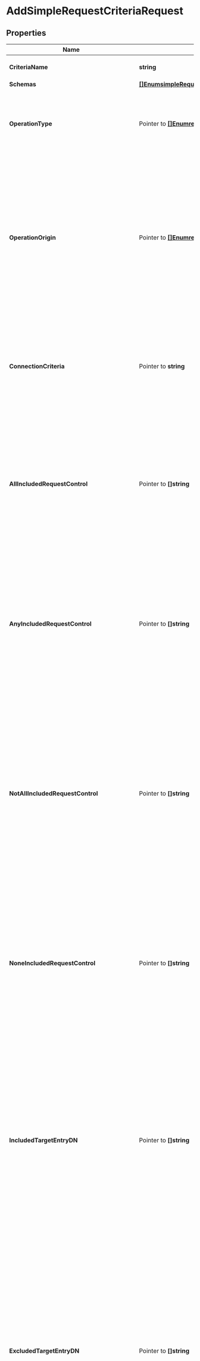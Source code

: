 # AddSimpleRequestCriteriaRequest

## Properties

Name | Type | Description | Notes
------------ | ------------- | ------------- | -------------
**CriteriaName** | **string** | Name of the new Request Criteria | 
**Schemas** | [**[]EnumsimpleRequestCriteriaSchemaUrn**](EnumsimpleRequestCriteriaSchemaUrn.md) |  | 
**OperationType** | Pointer to [**[]EnumrequestCriteriaSimpleOperationTypeProp**](EnumrequestCriteriaSimpleOperationTypeProp.md) | Specifies the operation type(s) for operations that should be included in this Simple Request Criteria. | [optional] 
**OperationOrigin** | Pointer to [**[]EnumrequestCriteriaOperationOriginProp**](EnumrequestCriteriaOperationOriginProp.md) | Specifies the origin for operations to be included in this Simple Request Criteria. If no values are provided, then the operation origin will not be taken into consideration when determining whether an operation matches this Simple Request Criteria. | [optional] 
**ConnectionCriteria** | Pointer to **string** | Specifies a connection criteria object that must match the associated client connection for operations included in this Simple Request Criteria. | [optional] 
**AllIncludedRequestControl** | Pointer to **[]string** | Specifies the OID of a control that must be present in the request from the client for operations included in this Simple Request Criteria. If any control OIDs are provided, then the request must contain all of those controls. | [optional] 
**AnyIncludedRequestControl** | Pointer to **[]string** | Specifies the OID of a control that may be present in the request from the client for operations included in this Simple Request Criteria. If any control OIDs are provided, then the request must contain at least one of those controls. | [optional] 
**NotAllIncludedRequestControl** | Pointer to **[]string** | Specifies the OID of a control that should not be present in the request from the client for operations included in this Simple Request Criteria. If any control OIDs are provided, then the request must not contain at least one of those controls (that is, the request may contain zero or more of those controls, but not all of them). | [optional] 
**NoneIncludedRequestControl** | Pointer to **[]string** | Specifies the OID of a control that must not be present in the request from the client for operations included in this Simple Request Criteria. If any control OIDs are provided, then the request must not contain any of those controls. | [optional] 
**IncludedTargetEntryDN** | Pointer to **[]string** | Specifies a base DN below which targeted entries may exist for requests included in this Simple Request Criteria. This will only be taken into account for add, simple bind, compare, delete, modify, modify DN, and search operations. It will be ignored for abandon, SASL bind, extended, and unbind operations. | [optional] 
**ExcludedTargetEntryDN** | Pointer to **[]string** | Specifies a base DN below which targeted entries may not exist for requests included in this Simple Request Criteria. This will only be taken into account for add, simple bind, compare, delete, modify, modify DN, and search operations. It will be ignored for abandon, SASL bind, extended, and unbind operations. | [optional] 
**AllIncludedTargetEntryFilter** | Pointer to **[]string** | Specifies a search filter that must match the target entry for requests included in this Simple Request Criteria. This will only be taken into account for add, simple bind, compare, delete, modify, modify DN, and search operations. It will be ignored for abandon, SASL bind, extended, and unbind operations. If any filters are provided, then the target entry must match all of those filters. | [optional] 
**AnyIncludedTargetEntryFilter** | Pointer to **[]string** | Specifies a search filter that may match the target entry for requests included in this Simple Request Criteria. This will only be taken into account for add, simple bind, compare, delete, modify, modify DN, and search operations. It will be ignored for abandon, SASL bind, extended, and unbind operations. If any filters are provided, then the target entry must match at least one of those filters. | [optional] 
**NotAllIncludedTargetEntryFilter** | Pointer to **[]string** | Specifies a search filter that should not match the target entry for requests included in this Simple Request Criteria. This will only be taken into account for add, simple bind, compare, delete, modify, modify DN, and search operations. It will be ignored for abandon, SASL bind, extended, and unbind operations. If any filters are provided, then the target entry must not match at least one of those filters (that is, the request may match zero or more of those filters, but not of all of them). | [optional] 
**NoneIncludedTargetEntryFilter** | Pointer to **[]string** | Specifies a search filter that must not match the target entry for requests included in this Simple Request Criteria. This will only be taken into account for add, simple bind, compare, delete, modify, modify DN, and search operations. It will be ignored for abandon, SASL bind, extended, and unbind operations. If any filters are provided, then the target entry must not match any of those filters. | [optional] 
**AllIncludedTargetEntryGroupDN** | Pointer to **[]string** | Specifies the DN of a group in which the user associated with the target entry must be a member for requests included in this Simple Request Criteria. This will only be taken into account for add, simple bind, compare, delete, modify, modify DN, and search operations. It will be ignored for abandon, SASL bind, extended, and unbind operations. If any group DNs are provided, then the target entry must be a member of all of those groups. | [optional] 
**AnyIncludedTargetEntryGroupDN** | Pointer to **[]string** | Specifies the DN of a group in which the user associated with the target entry may be a member for requests included in this Simple Request Criteria. This will only be taken into account for add, simple bind, compare, delete, modify, modify DN, and search operations. It will be ignored for abandon, SASL bind, extended, and unbind operations. If any group DNs are provided, then the target entry must be a member of at least one of those groups. | [optional] 
**NotAllIncludedTargetEntryGroupDN** | Pointer to **[]string** | Specifies the DN of a group in which the user associated with the target entry should not be a member for requests included in this Simple Request Criteria. This will only be taken into account for add, simple bind, compare, delete, modify, modify DN, and search operations. It will be ignored for abandon, SASL bind, extended, and unbind operations. If any group DNs are provided, then the target entry must not be a member of at least one of those groups (that is, the target entry may be a member of zero or more of those groups, but not all of them). | [optional] 
**NoneIncludedTargetEntryGroupDN** | Pointer to **[]string** | Specifies the DN of a group in which the user associated with the target entry must not be a member for requests included in this Simple Request Criteria. This will only be taken into account for add, simple bind, compare, delete, modify, modify DN, and search operations. It will be ignored for abandon, SASL bind, extended, and unbind operations. If any group DNs are provided, then the target entry must not be a member of any of those groups. | [optional] 
**TargetBindType** | Pointer to [**[]EnumrequestCriteriaTargetBindTypeProp**](EnumrequestCriteriaTargetBindTypeProp.md) | Specifies the authentication type for bind requests included in this Simple Request Criteria. This will only be taken into account for bind operations and will be ignored for any other type of operation. If no values are provided, then the authentication type will not be considered when determining whether the request should be included in this Simple Request Criteria. | [optional] 
**IncludedTargetSASLMechanism** | Pointer to **[]string** | Specifies the name of a SASL mechanism for bind requests included in this Simple Request Criteria. This will only be taken into account for SASL bind operations and will be ignored for other types of operations and for bind operations that do not use SASL authentication. | [optional] 
**ExcludedTargetSASLMechanism** | Pointer to **[]string** | Specifies the name of a SASL mechanism for bind requests excluded from this Simple Request Criteria. This will only be taken into account for SASL bind operations and will be ignored for other types of operations and for bind operations that do not use SASL authentication. | [optional] 
**IncludedTargetAttribute** | Pointer to **[]string** | Specifies the name or OID of an attribute type which must be targeted by requests included in this Simple Request Criteria. This will only be taken into account for add, compare, modify, modify DN, and search operations. It will be ignored for abandon, bind, delete, extended, and unbind operations. | [optional] 
**ExcludedTargetAttribute** | Pointer to **[]string** | Specifies the name or OID of an attribute type which must not be targeted by requests included in this Simple Request Criteria. This will only be taken into account for add, compare, modify, modify DN, and search operations. It will be ignored for abandon, bind, delete, extended, and unbind operations. | [optional] 
**IncludedExtendedOperationOID** | Pointer to **[]string** | Specifies the request OID for extended requests included in this Simple Request Criteria. This will only be taken into account for extended requests and will be ignored for all other types of requests. | [optional] 
**ExcludedExtendedOperationOID** | Pointer to **[]string** | Specifies the request OID for extended requests excluded from this Simple Request Criteria. This will only be taken into account for extended requests and will be ignored for all other types of requests. | [optional] 
**IncludedSearchScope** | Pointer to [**[]EnumrequestCriteriaIncludedSearchScopeProp**](EnumrequestCriteriaIncludedSearchScopeProp.md) | Specifies the search scope values included in this Simple Request Criteria. This will only be taken into account for search requests and will be ignored for all other types of requests. | [optional] 
**UsingAdministrativeSessionWorkerThread** | Pointer to [**EnumrequestCriteriaUsingAdministrativeSessionWorkerThreadProp**](EnumrequestCriteriaUsingAdministrativeSessionWorkerThreadProp.md) |  | [optional] 
**IncludedApplicationName** | Pointer to **[]string** | Specifies an application name for requests included in this Simple Request Criteria. | [optional] 
**ExcludedApplicationName** | Pointer to **[]string** | Specifies an application name for requests excluded from this Simple Request Criteria. | [optional] 
**Description** | Pointer to **string** | A description for this Request Criteria | [optional] 

## Methods

### NewAddSimpleRequestCriteriaRequest

`func NewAddSimpleRequestCriteriaRequest(criteriaName string, schemas []EnumsimpleRequestCriteriaSchemaUrn, ) *AddSimpleRequestCriteriaRequest`

NewAddSimpleRequestCriteriaRequest instantiates a new AddSimpleRequestCriteriaRequest object
This constructor will assign default values to properties that have it defined,
and makes sure properties required by API are set, but the set of arguments
will change when the set of required properties is changed

### NewAddSimpleRequestCriteriaRequestWithDefaults

`func NewAddSimpleRequestCriteriaRequestWithDefaults() *AddSimpleRequestCriteriaRequest`

NewAddSimpleRequestCriteriaRequestWithDefaults instantiates a new AddSimpleRequestCriteriaRequest object
This constructor will only assign default values to properties that have it defined,
but it doesn't guarantee that properties required by API are set

### GetCriteriaName

`func (o *AddSimpleRequestCriteriaRequest) GetCriteriaName() string`

GetCriteriaName returns the CriteriaName field if non-nil, zero value otherwise.

### GetCriteriaNameOk

`func (o *AddSimpleRequestCriteriaRequest) GetCriteriaNameOk() (*string, bool)`

GetCriteriaNameOk returns a tuple with the CriteriaName field if it's non-nil, zero value otherwise
and a boolean to check if the value has been set.

### SetCriteriaName

`func (o *AddSimpleRequestCriteriaRequest) SetCriteriaName(v string)`

SetCriteriaName sets CriteriaName field to given value.


### GetSchemas

`func (o *AddSimpleRequestCriteriaRequest) GetSchemas() []EnumsimpleRequestCriteriaSchemaUrn`

GetSchemas returns the Schemas field if non-nil, zero value otherwise.

### GetSchemasOk

`func (o *AddSimpleRequestCriteriaRequest) GetSchemasOk() (*[]EnumsimpleRequestCriteriaSchemaUrn, bool)`

GetSchemasOk returns a tuple with the Schemas field if it's non-nil, zero value otherwise
and a boolean to check if the value has been set.

### SetSchemas

`func (o *AddSimpleRequestCriteriaRequest) SetSchemas(v []EnumsimpleRequestCriteriaSchemaUrn)`

SetSchemas sets Schemas field to given value.


### GetOperationType

`func (o *AddSimpleRequestCriteriaRequest) GetOperationType() []EnumrequestCriteriaSimpleOperationTypeProp`

GetOperationType returns the OperationType field if non-nil, zero value otherwise.

### GetOperationTypeOk

`func (o *AddSimpleRequestCriteriaRequest) GetOperationTypeOk() (*[]EnumrequestCriteriaSimpleOperationTypeProp, bool)`

GetOperationTypeOk returns a tuple with the OperationType field if it's non-nil, zero value otherwise
and a boolean to check if the value has been set.

### SetOperationType

`func (o *AddSimpleRequestCriteriaRequest) SetOperationType(v []EnumrequestCriteriaSimpleOperationTypeProp)`

SetOperationType sets OperationType field to given value.

### HasOperationType

`func (o *AddSimpleRequestCriteriaRequest) HasOperationType() bool`

HasOperationType returns a boolean if a field has been set.

### GetOperationOrigin

`func (o *AddSimpleRequestCriteriaRequest) GetOperationOrigin() []EnumrequestCriteriaOperationOriginProp`

GetOperationOrigin returns the OperationOrigin field if non-nil, zero value otherwise.

### GetOperationOriginOk

`func (o *AddSimpleRequestCriteriaRequest) GetOperationOriginOk() (*[]EnumrequestCriteriaOperationOriginProp, bool)`

GetOperationOriginOk returns a tuple with the OperationOrigin field if it's non-nil, zero value otherwise
and a boolean to check if the value has been set.

### SetOperationOrigin

`func (o *AddSimpleRequestCriteriaRequest) SetOperationOrigin(v []EnumrequestCriteriaOperationOriginProp)`

SetOperationOrigin sets OperationOrigin field to given value.

### HasOperationOrigin

`func (o *AddSimpleRequestCriteriaRequest) HasOperationOrigin() bool`

HasOperationOrigin returns a boolean if a field has been set.

### GetConnectionCriteria

`func (o *AddSimpleRequestCriteriaRequest) GetConnectionCriteria() string`

GetConnectionCriteria returns the ConnectionCriteria field if non-nil, zero value otherwise.

### GetConnectionCriteriaOk

`func (o *AddSimpleRequestCriteriaRequest) GetConnectionCriteriaOk() (*string, bool)`

GetConnectionCriteriaOk returns a tuple with the ConnectionCriteria field if it's non-nil, zero value otherwise
and a boolean to check if the value has been set.

### SetConnectionCriteria

`func (o *AddSimpleRequestCriteriaRequest) SetConnectionCriteria(v string)`

SetConnectionCriteria sets ConnectionCriteria field to given value.

### HasConnectionCriteria

`func (o *AddSimpleRequestCriteriaRequest) HasConnectionCriteria() bool`

HasConnectionCriteria returns a boolean if a field has been set.

### GetAllIncludedRequestControl

`func (o *AddSimpleRequestCriteriaRequest) GetAllIncludedRequestControl() []string`

GetAllIncludedRequestControl returns the AllIncludedRequestControl field if non-nil, zero value otherwise.

### GetAllIncludedRequestControlOk

`func (o *AddSimpleRequestCriteriaRequest) GetAllIncludedRequestControlOk() (*[]string, bool)`

GetAllIncludedRequestControlOk returns a tuple with the AllIncludedRequestControl field if it's non-nil, zero value otherwise
and a boolean to check if the value has been set.

### SetAllIncludedRequestControl

`func (o *AddSimpleRequestCriteriaRequest) SetAllIncludedRequestControl(v []string)`

SetAllIncludedRequestControl sets AllIncludedRequestControl field to given value.

### HasAllIncludedRequestControl

`func (o *AddSimpleRequestCriteriaRequest) HasAllIncludedRequestControl() bool`

HasAllIncludedRequestControl returns a boolean if a field has been set.

### GetAnyIncludedRequestControl

`func (o *AddSimpleRequestCriteriaRequest) GetAnyIncludedRequestControl() []string`

GetAnyIncludedRequestControl returns the AnyIncludedRequestControl field if non-nil, zero value otherwise.

### GetAnyIncludedRequestControlOk

`func (o *AddSimpleRequestCriteriaRequest) GetAnyIncludedRequestControlOk() (*[]string, bool)`

GetAnyIncludedRequestControlOk returns a tuple with the AnyIncludedRequestControl field if it's non-nil, zero value otherwise
and a boolean to check if the value has been set.

### SetAnyIncludedRequestControl

`func (o *AddSimpleRequestCriteriaRequest) SetAnyIncludedRequestControl(v []string)`

SetAnyIncludedRequestControl sets AnyIncludedRequestControl field to given value.

### HasAnyIncludedRequestControl

`func (o *AddSimpleRequestCriteriaRequest) HasAnyIncludedRequestControl() bool`

HasAnyIncludedRequestControl returns a boolean if a field has been set.

### GetNotAllIncludedRequestControl

`func (o *AddSimpleRequestCriteriaRequest) GetNotAllIncludedRequestControl() []string`

GetNotAllIncludedRequestControl returns the NotAllIncludedRequestControl field if non-nil, zero value otherwise.

### GetNotAllIncludedRequestControlOk

`func (o *AddSimpleRequestCriteriaRequest) GetNotAllIncludedRequestControlOk() (*[]string, bool)`

GetNotAllIncludedRequestControlOk returns a tuple with the NotAllIncludedRequestControl field if it's non-nil, zero value otherwise
and a boolean to check if the value has been set.

### SetNotAllIncludedRequestControl

`func (o *AddSimpleRequestCriteriaRequest) SetNotAllIncludedRequestControl(v []string)`

SetNotAllIncludedRequestControl sets NotAllIncludedRequestControl field to given value.

### HasNotAllIncludedRequestControl

`func (o *AddSimpleRequestCriteriaRequest) HasNotAllIncludedRequestControl() bool`

HasNotAllIncludedRequestControl returns a boolean if a field has been set.

### GetNoneIncludedRequestControl

`func (o *AddSimpleRequestCriteriaRequest) GetNoneIncludedRequestControl() []string`

GetNoneIncludedRequestControl returns the NoneIncludedRequestControl field if non-nil, zero value otherwise.

### GetNoneIncludedRequestControlOk

`func (o *AddSimpleRequestCriteriaRequest) GetNoneIncludedRequestControlOk() (*[]string, bool)`

GetNoneIncludedRequestControlOk returns a tuple with the NoneIncludedRequestControl field if it's non-nil, zero value otherwise
and a boolean to check if the value has been set.

### SetNoneIncludedRequestControl

`func (o *AddSimpleRequestCriteriaRequest) SetNoneIncludedRequestControl(v []string)`

SetNoneIncludedRequestControl sets NoneIncludedRequestControl field to given value.

### HasNoneIncludedRequestControl

`func (o *AddSimpleRequestCriteriaRequest) HasNoneIncludedRequestControl() bool`

HasNoneIncludedRequestControl returns a boolean if a field has been set.

### GetIncludedTargetEntryDN

`func (o *AddSimpleRequestCriteriaRequest) GetIncludedTargetEntryDN() []string`

GetIncludedTargetEntryDN returns the IncludedTargetEntryDN field if non-nil, zero value otherwise.

### GetIncludedTargetEntryDNOk

`func (o *AddSimpleRequestCriteriaRequest) GetIncludedTargetEntryDNOk() (*[]string, bool)`

GetIncludedTargetEntryDNOk returns a tuple with the IncludedTargetEntryDN field if it's non-nil, zero value otherwise
and a boolean to check if the value has been set.

### SetIncludedTargetEntryDN

`func (o *AddSimpleRequestCriteriaRequest) SetIncludedTargetEntryDN(v []string)`

SetIncludedTargetEntryDN sets IncludedTargetEntryDN field to given value.

### HasIncludedTargetEntryDN

`func (o *AddSimpleRequestCriteriaRequest) HasIncludedTargetEntryDN() bool`

HasIncludedTargetEntryDN returns a boolean if a field has been set.

### GetExcludedTargetEntryDN

`func (o *AddSimpleRequestCriteriaRequest) GetExcludedTargetEntryDN() []string`

GetExcludedTargetEntryDN returns the ExcludedTargetEntryDN field if non-nil, zero value otherwise.

### GetExcludedTargetEntryDNOk

`func (o *AddSimpleRequestCriteriaRequest) GetExcludedTargetEntryDNOk() (*[]string, bool)`

GetExcludedTargetEntryDNOk returns a tuple with the ExcludedTargetEntryDN field if it's non-nil, zero value otherwise
and a boolean to check if the value has been set.

### SetExcludedTargetEntryDN

`func (o *AddSimpleRequestCriteriaRequest) SetExcludedTargetEntryDN(v []string)`

SetExcludedTargetEntryDN sets ExcludedTargetEntryDN field to given value.

### HasExcludedTargetEntryDN

`func (o *AddSimpleRequestCriteriaRequest) HasExcludedTargetEntryDN() bool`

HasExcludedTargetEntryDN returns a boolean if a field has been set.

### GetAllIncludedTargetEntryFilter

`func (o *AddSimpleRequestCriteriaRequest) GetAllIncludedTargetEntryFilter() []string`

GetAllIncludedTargetEntryFilter returns the AllIncludedTargetEntryFilter field if non-nil, zero value otherwise.

### GetAllIncludedTargetEntryFilterOk

`func (o *AddSimpleRequestCriteriaRequest) GetAllIncludedTargetEntryFilterOk() (*[]string, bool)`

GetAllIncludedTargetEntryFilterOk returns a tuple with the AllIncludedTargetEntryFilter field if it's non-nil, zero value otherwise
and a boolean to check if the value has been set.

### SetAllIncludedTargetEntryFilter

`func (o *AddSimpleRequestCriteriaRequest) SetAllIncludedTargetEntryFilter(v []string)`

SetAllIncludedTargetEntryFilter sets AllIncludedTargetEntryFilter field to given value.

### HasAllIncludedTargetEntryFilter

`func (o *AddSimpleRequestCriteriaRequest) HasAllIncludedTargetEntryFilter() bool`

HasAllIncludedTargetEntryFilter returns a boolean if a field has been set.

### GetAnyIncludedTargetEntryFilter

`func (o *AddSimpleRequestCriteriaRequest) GetAnyIncludedTargetEntryFilter() []string`

GetAnyIncludedTargetEntryFilter returns the AnyIncludedTargetEntryFilter field if non-nil, zero value otherwise.

### GetAnyIncludedTargetEntryFilterOk

`func (o *AddSimpleRequestCriteriaRequest) GetAnyIncludedTargetEntryFilterOk() (*[]string, bool)`

GetAnyIncludedTargetEntryFilterOk returns a tuple with the AnyIncludedTargetEntryFilter field if it's non-nil, zero value otherwise
and a boolean to check if the value has been set.

### SetAnyIncludedTargetEntryFilter

`func (o *AddSimpleRequestCriteriaRequest) SetAnyIncludedTargetEntryFilter(v []string)`

SetAnyIncludedTargetEntryFilter sets AnyIncludedTargetEntryFilter field to given value.

### HasAnyIncludedTargetEntryFilter

`func (o *AddSimpleRequestCriteriaRequest) HasAnyIncludedTargetEntryFilter() bool`

HasAnyIncludedTargetEntryFilter returns a boolean if a field has been set.

### GetNotAllIncludedTargetEntryFilter

`func (o *AddSimpleRequestCriteriaRequest) GetNotAllIncludedTargetEntryFilter() []string`

GetNotAllIncludedTargetEntryFilter returns the NotAllIncludedTargetEntryFilter field if non-nil, zero value otherwise.

### GetNotAllIncludedTargetEntryFilterOk

`func (o *AddSimpleRequestCriteriaRequest) GetNotAllIncludedTargetEntryFilterOk() (*[]string, bool)`

GetNotAllIncludedTargetEntryFilterOk returns a tuple with the NotAllIncludedTargetEntryFilter field if it's non-nil, zero value otherwise
and a boolean to check if the value has been set.

### SetNotAllIncludedTargetEntryFilter

`func (o *AddSimpleRequestCriteriaRequest) SetNotAllIncludedTargetEntryFilter(v []string)`

SetNotAllIncludedTargetEntryFilter sets NotAllIncludedTargetEntryFilter field to given value.

### HasNotAllIncludedTargetEntryFilter

`func (o *AddSimpleRequestCriteriaRequest) HasNotAllIncludedTargetEntryFilter() bool`

HasNotAllIncludedTargetEntryFilter returns a boolean if a field has been set.

### GetNoneIncludedTargetEntryFilter

`func (o *AddSimpleRequestCriteriaRequest) GetNoneIncludedTargetEntryFilter() []string`

GetNoneIncludedTargetEntryFilter returns the NoneIncludedTargetEntryFilter field if non-nil, zero value otherwise.

### GetNoneIncludedTargetEntryFilterOk

`func (o *AddSimpleRequestCriteriaRequest) GetNoneIncludedTargetEntryFilterOk() (*[]string, bool)`

GetNoneIncludedTargetEntryFilterOk returns a tuple with the NoneIncludedTargetEntryFilter field if it's non-nil, zero value otherwise
and a boolean to check if the value has been set.

### SetNoneIncludedTargetEntryFilter

`func (o *AddSimpleRequestCriteriaRequest) SetNoneIncludedTargetEntryFilter(v []string)`

SetNoneIncludedTargetEntryFilter sets NoneIncludedTargetEntryFilter field to given value.

### HasNoneIncludedTargetEntryFilter

`func (o *AddSimpleRequestCriteriaRequest) HasNoneIncludedTargetEntryFilter() bool`

HasNoneIncludedTargetEntryFilter returns a boolean if a field has been set.

### GetAllIncludedTargetEntryGroupDN

`func (o *AddSimpleRequestCriteriaRequest) GetAllIncludedTargetEntryGroupDN() []string`

GetAllIncludedTargetEntryGroupDN returns the AllIncludedTargetEntryGroupDN field if non-nil, zero value otherwise.

### GetAllIncludedTargetEntryGroupDNOk

`func (o *AddSimpleRequestCriteriaRequest) GetAllIncludedTargetEntryGroupDNOk() (*[]string, bool)`

GetAllIncludedTargetEntryGroupDNOk returns a tuple with the AllIncludedTargetEntryGroupDN field if it's non-nil, zero value otherwise
and a boolean to check if the value has been set.

### SetAllIncludedTargetEntryGroupDN

`func (o *AddSimpleRequestCriteriaRequest) SetAllIncludedTargetEntryGroupDN(v []string)`

SetAllIncludedTargetEntryGroupDN sets AllIncludedTargetEntryGroupDN field to given value.

### HasAllIncludedTargetEntryGroupDN

`func (o *AddSimpleRequestCriteriaRequest) HasAllIncludedTargetEntryGroupDN() bool`

HasAllIncludedTargetEntryGroupDN returns a boolean if a field has been set.

### GetAnyIncludedTargetEntryGroupDN

`func (o *AddSimpleRequestCriteriaRequest) GetAnyIncludedTargetEntryGroupDN() []string`

GetAnyIncludedTargetEntryGroupDN returns the AnyIncludedTargetEntryGroupDN field if non-nil, zero value otherwise.

### GetAnyIncludedTargetEntryGroupDNOk

`func (o *AddSimpleRequestCriteriaRequest) GetAnyIncludedTargetEntryGroupDNOk() (*[]string, bool)`

GetAnyIncludedTargetEntryGroupDNOk returns a tuple with the AnyIncludedTargetEntryGroupDN field if it's non-nil, zero value otherwise
and a boolean to check if the value has been set.

### SetAnyIncludedTargetEntryGroupDN

`func (o *AddSimpleRequestCriteriaRequest) SetAnyIncludedTargetEntryGroupDN(v []string)`

SetAnyIncludedTargetEntryGroupDN sets AnyIncludedTargetEntryGroupDN field to given value.

### HasAnyIncludedTargetEntryGroupDN

`func (o *AddSimpleRequestCriteriaRequest) HasAnyIncludedTargetEntryGroupDN() bool`

HasAnyIncludedTargetEntryGroupDN returns a boolean if a field has been set.

### GetNotAllIncludedTargetEntryGroupDN

`func (o *AddSimpleRequestCriteriaRequest) GetNotAllIncludedTargetEntryGroupDN() []string`

GetNotAllIncludedTargetEntryGroupDN returns the NotAllIncludedTargetEntryGroupDN field if non-nil, zero value otherwise.

### GetNotAllIncludedTargetEntryGroupDNOk

`func (o *AddSimpleRequestCriteriaRequest) GetNotAllIncludedTargetEntryGroupDNOk() (*[]string, bool)`

GetNotAllIncludedTargetEntryGroupDNOk returns a tuple with the NotAllIncludedTargetEntryGroupDN field if it's non-nil, zero value otherwise
and a boolean to check if the value has been set.

### SetNotAllIncludedTargetEntryGroupDN

`func (o *AddSimpleRequestCriteriaRequest) SetNotAllIncludedTargetEntryGroupDN(v []string)`

SetNotAllIncludedTargetEntryGroupDN sets NotAllIncludedTargetEntryGroupDN field to given value.

### HasNotAllIncludedTargetEntryGroupDN

`func (o *AddSimpleRequestCriteriaRequest) HasNotAllIncludedTargetEntryGroupDN() bool`

HasNotAllIncludedTargetEntryGroupDN returns a boolean if a field has been set.

### GetNoneIncludedTargetEntryGroupDN

`func (o *AddSimpleRequestCriteriaRequest) GetNoneIncludedTargetEntryGroupDN() []string`

GetNoneIncludedTargetEntryGroupDN returns the NoneIncludedTargetEntryGroupDN field if non-nil, zero value otherwise.

### GetNoneIncludedTargetEntryGroupDNOk

`func (o *AddSimpleRequestCriteriaRequest) GetNoneIncludedTargetEntryGroupDNOk() (*[]string, bool)`

GetNoneIncludedTargetEntryGroupDNOk returns a tuple with the NoneIncludedTargetEntryGroupDN field if it's non-nil, zero value otherwise
and a boolean to check if the value has been set.

### SetNoneIncludedTargetEntryGroupDN

`func (o *AddSimpleRequestCriteriaRequest) SetNoneIncludedTargetEntryGroupDN(v []string)`

SetNoneIncludedTargetEntryGroupDN sets NoneIncludedTargetEntryGroupDN field to given value.

### HasNoneIncludedTargetEntryGroupDN

`func (o *AddSimpleRequestCriteriaRequest) HasNoneIncludedTargetEntryGroupDN() bool`

HasNoneIncludedTargetEntryGroupDN returns a boolean if a field has been set.

### GetTargetBindType

`func (o *AddSimpleRequestCriteriaRequest) GetTargetBindType() []EnumrequestCriteriaTargetBindTypeProp`

GetTargetBindType returns the TargetBindType field if non-nil, zero value otherwise.

### GetTargetBindTypeOk

`func (o *AddSimpleRequestCriteriaRequest) GetTargetBindTypeOk() (*[]EnumrequestCriteriaTargetBindTypeProp, bool)`

GetTargetBindTypeOk returns a tuple with the TargetBindType field if it's non-nil, zero value otherwise
and a boolean to check if the value has been set.

### SetTargetBindType

`func (o *AddSimpleRequestCriteriaRequest) SetTargetBindType(v []EnumrequestCriteriaTargetBindTypeProp)`

SetTargetBindType sets TargetBindType field to given value.

### HasTargetBindType

`func (o *AddSimpleRequestCriteriaRequest) HasTargetBindType() bool`

HasTargetBindType returns a boolean if a field has been set.

### GetIncludedTargetSASLMechanism

`func (o *AddSimpleRequestCriteriaRequest) GetIncludedTargetSASLMechanism() []string`

GetIncludedTargetSASLMechanism returns the IncludedTargetSASLMechanism field if non-nil, zero value otherwise.

### GetIncludedTargetSASLMechanismOk

`func (o *AddSimpleRequestCriteriaRequest) GetIncludedTargetSASLMechanismOk() (*[]string, bool)`

GetIncludedTargetSASLMechanismOk returns a tuple with the IncludedTargetSASLMechanism field if it's non-nil, zero value otherwise
and a boolean to check if the value has been set.

### SetIncludedTargetSASLMechanism

`func (o *AddSimpleRequestCriteriaRequest) SetIncludedTargetSASLMechanism(v []string)`

SetIncludedTargetSASLMechanism sets IncludedTargetSASLMechanism field to given value.

### HasIncludedTargetSASLMechanism

`func (o *AddSimpleRequestCriteriaRequest) HasIncludedTargetSASLMechanism() bool`

HasIncludedTargetSASLMechanism returns a boolean if a field has been set.

### GetExcludedTargetSASLMechanism

`func (o *AddSimpleRequestCriteriaRequest) GetExcludedTargetSASLMechanism() []string`

GetExcludedTargetSASLMechanism returns the ExcludedTargetSASLMechanism field if non-nil, zero value otherwise.

### GetExcludedTargetSASLMechanismOk

`func (o *AddSimpleRequestCriteriaRequest) GetExcludedTargetSASLMechanismOk() (*[]string, bool)`

GetExcludedTargetSASLMechanismOk returns a tuple with the ExcludedTargetSASLMechanism field if it's non-nil, zero value otherwise
and a boolean to check if the value has been set.

### SetExcludedTargetSASLMechanism

`func (o *AddSimpleRequestCriteriaRequest) SetExcludedTargetSASLMechanism(v []string)`

SetExcludedTargetSASLMechanism sets ExcludedTargetSASLMechanism field to given value.

### HasExcludedTargetSASLMechanism

`func (o *AddSimpleRequestCriteriaRequest) HasExcludedTargetSASLMechanism() bool`

HasExcludedTargetSASLMechanism returns a boolean if a field has been set.

### GetIncludedTargetAttribute

`func (o *AddSimpleRequestCriteriaRequest) GetIncludedTargetAttribute() []string`

GetIncludedTargetAttribute returns the IncludedTargetAttribute field if non-nil, zero value otherwise.

### GetIncludedTargetAttributeOk

`func (o *AddSimpleRequestCriteriaRequest) GetIncludedTargetAttributeOk() (*[]string, bool)`

GetIncludedTargetAttributeOk returns a tuple with the IncludedTargetAttribute field if it's non-nil, zero value otherwise
and a boolean to check if the value has been set.

### SetIncludedTargetAttribute

`func (o *AddSimpleRequestCriteriaRequest) SetIncludedTargetAttribute(v []string)`

SetIncludedTargetAttribute sets IncludedTargetAttribute field to given value.

### HasIncludedTargetAttribute

`func (o *AddSimpleRequestCriteriaRequest) HasIncludedTargetAttribute() bool`

HasIncludedTargetAttribute returns a boolean if a field has been set.

### GetExcludedTargetAttribute

`func (o *AddSimpleRequestCriteriaRequest) GetExcludedTargetAttribute() []string`

GetExcludedTargetAttribute returns the ExcludedTargetAttribute field if non-nil, zero value otherwise.

### GetExcludedTargetAttributeOk

`func (o *AddSimpleRequestCriteriaRequest) GetExcludedTargetAttributeOk() (*[]string, bool)`

GetExcludedTargetAttributeOk returns a tuple with the ExcludedTargetAttribute field if it's non-nil, zero value otherwise
and a boolean to check if the value has been set.

### SetExcludedTargetAttribute

`func (o *AddSimpleRequestCriteriaRequest) SetExcludedTargetAttribute(v []string)`

SetExcludedTargetAttribute sets ExcludedTargetAttribute field to given value.

### HasExcludedTargetAttribute

`func (o *AddSimpleRequestCriteriaRequest) HasExcludedTargetAttribute() bool`

HasExcludedTargetAttribute returns a boolean if a field has been set.

### GetIncludedExtendedOperationOID

`func (o *AddSimpleRequestCriteriaRequest) GetIncludedExtendedOperationOID() []string`

GetIncludedExtendedOperationOID returns the IncludedExtendedOperationOID field if non-nil, zero value otherwise.

### GetIncludedExtendedOperationOIDOk

`func (o *AddSimpleRequestCriteriaRequest) GetIncludedExtendedOperationOIDOk() (*[]string, bool)`

GetIncludedExtendedOperationOIDOk returns a tuple with the IncludedExtendedOperationOID field if it's non-nil, zero value otherwise
and a boolean to check if the value has been set.

### SetIncludedExtendedOperationOID

`func (o *AddSimpleRequestCriteriaRequest) SetIncludedExtendedOperationOID(v []string)`

SetIncludedExtendedOperationOID sets IncludedExtendedOperationOID field to given value.

### HasIncludedExtendedOperationOID

`func (o *AddSimpleRequestCriteriaRequest) HasIncludedExtendedOperationOID() bool`

HasIncludedExtendedOperationOID returns a boolean if a field has been set.

### GetExcludedExtendedOperationOID

`func (o *AddSimpleRequestCriteriaRequest) GetExcludedExtendedOperationOID() []string`

GetExcludedExtendedOperationOID returns the ExcludedExtendedOperationOID field if non-nil, zero value otherwise.

### GetExcludedExtendedOperationOIDOk

`func (o *AddSimpleRequestCriteriaRequest) GetExcludedExtendedOperationOIDOk() (*[]string, bool)`

GetExcludedExtendedOperationOIDOk returns a tuple with the ExcludedExtendedOperationOID field if it's non-nil, zero value otherwise
and a boolean to check if the value has been set.

### SetExcludedExtendedOperationOID

`func (o *AddSimpleRequestCriteriaRequest) SetExcludedExtendedOperationOID(v []string)`

SetExcludedExtendedOperationOID sets ExcludedExtendedOperationOID field to given value.

### HasExcludedExtendedOperationOID

`func (o *AddSimpleRequestCriteriaRequest) HasExcludedExtendedOperationOID() bool`

HasExcludedExtendedOperationOID returns a boolean if a field has been set.

### GetIncludedSearchScope

`func (o *AddSimpleRequestCriteriaRequest) GetIncludedSearchScope() []EnumrequestCriteriaIncludedSearchScopeProp`

GetIncludedSearchScope returns the IncludedSearchScope field if non-nil, zero value otherwise.

### GetIncludedSearchScopeOk

`func (o *AddSimpleRequestCriteriaRequest) GetIncludedSearchScopeOk() (*[]EnumrequestCriteriaIncludedSearchScopeProp, bool)`

GetIncludedSearchScopeOk returns a tuple with the IncludedSearchScope field if it's non-nil, zero value otherwise
and a boolean to check if the value has been set.

### SetIncludedSearchScope

`func (o *AddSimpleRequestCriteriaRequest) SetIncludedSearchScope(v []EnumrequestCriteriaIncludedSearchScopeProp)`

SetIncludedSearchScope sets IncludedSearchScope field to given value.

### HasIncludedSearchScope

`func (o *AddSimpleRequestCriteriaRequest) HasIncludedSearchScope() bool`

HasIncludedSearchScope returns a boolean if a field has been set.

### GetUsingAdministrativeSessionWorkerThread

`func (o *AddSimpleRequestCriteriaRequest) GetUsingAdministrativeSessionWorkerThread() EnumrequestCriteriaUsingAdministrativeSessionWorkerThreadProp`

GetUsingAdministrativeSessionWorkerThread returns the UsingAdministrativeSessionWorkerThread field if non-nil, zero value otherwise.

### GetUsingAdministrativeSessionWorkerThreadOk

`func (o *AddSimpleRequestCriteriaRequest) GetUsingAdministrativeSessionWorkerThreadOk() (*EnumrequestCriteriaUsingAdministrativeSessionWorkerThreadProp, bool)`

GetUsingAdministrativeSessionWorkerThreadOk returns a tuple with the UsingAdministrativeSessionWorkerThread field if it's non-nil, zero value otherwise
and a boolean to check if the value has been set.

### SetUsingAdministrativeSessionWorkerThread

`func (o *AddSimpleRequestCriteriaRequest) SetUsingAdministrativeSessionWorkerThread(v EnumrequestCriteriaUsingAdministrativeSessionWorkerThreadProp)`

SetUsingAdministrativeSessionWorkerThread sets UsingAdministrativeSessionWorkerThread field to given value.

### HasUsingAdministrativeSessionWorkerThread

`func (o *AddSimpleRequestCriteriaRequest) HasUsingAdministrativeSessionWorkerThread() bool`

HasUsingAdministrativeSessionWorkerThread returns a boolean if a field has been set.

### GetIncludedApplicationName

`func (o *AddSimpleRequestCriteriaRequest) GetIncludedApplicationName() []string`

GetIncludedApplicationName returns the IncludedApplicationName field if non-nil, zero value otherwise.

### GetIncludedApplicationNameOk

`func (o *AddSimpleRequestCriteriaRequest) GetIncludedApplicationNameOk() (*[]string, bool)`

GetIncludedApplicationNameOk returns a tuple with the IncludedApplicationName field if it's non-nil, zero value otherwise
and a boolean to check if the value has been set.

### SetIncludedApplicationName

`func (o *AddSimpleRequestCriteriaRequest) SetIncludedApplicationName(v []string)`

SetIncludedApplicationName sets IncludedApplicationName field to given value.

### HasIncludedApplicationName

`func (o *AddSimpleRequestCriteriaRequest) HasIncludedApplicationName() bool`

HasIncludedApplicationName returns a boolean if a field has been set.

### GetExcludedApplicationName

`func (o *AddSimpleRequestCriteriaRequest) GetExcludedApplicationName() []string`

GetExcludedApplicationName returns the ExcludedApplicationName field if non-nil, zero value otherwise.

### GetExcludedApplicationNameOk

`func (o *AddSimpleRequestCriteriaRequest) GetExcludedApplicationNameOk() (*[]string, bool)`

GetExcludedApplicationNameOk returns a tuple with the ExcludedApplicationName field if it's non-nil, zero value otherwise
and a boolean to check if the value has been set.

### SetExcludedApplicationName

`func (o *AddSimpleRequestCriteriaRequest) SetExcludedApplicationName(v []string)`

SetExcludedApplicationName sets ExcludedApplicationName field to given value.

### HasExcludedApplicationName

`func (o *AddSimpleRequestCriteriaRequest) HasExcludedApplicationName() bool`

HasExcludedApplicationName returns a boolean if a field has been set.

### GetDescription

`func (o *AddSimpleRequestCriteriaRequest) GetDescription() string`

GetDescription returns the Description field if non-nil, zero value otherwise.

### GetDescriptionOk

`func (o *AddSimpleRequestCriteriaRequest) GetDescriptionOk() (*string, bool)`

GetDescriptionOk returns a tuple with the Description field if it's non-nil, zero value otherwise
and a boolean to check if the value has been set.

### SetDescription

`func (o *AddSimpleRequestCriteriaRequest) SetDescription(v string)`

SetDescription sets Description field to given value.

### HasDescription

`func (o *AddSimpleRequestCriteriaRequest) HasDescription() bool`

HasDescription returns a boolean if a field has been set.


[[Back to Model list]](../README.md#documentation-for-models) [[Back to API list]](../README.md#documentation-for-api-endpoints) [[Back to README]](../README.md)


